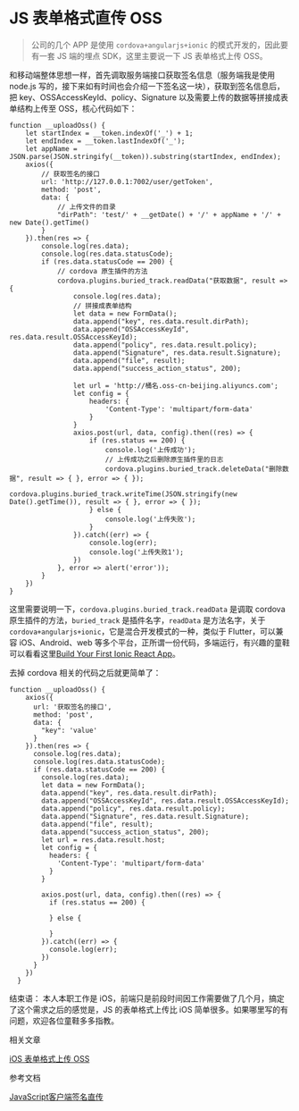 # JS 表单格式直传 OSS

> 公司的几个 APP 是使用 `cordova+angularjs+ionic` 的模式开发的，因此要有一套 JS 端的埋点 SDK，这里主要说一下 JS 表单格式上传 OSS。

和移动端整体思想一样，首先调取服务端接口获取签名信息（服务端我是使用 node.js 写的，接下来如有时间也会介绍一下签名这一块），获取到签名信息后，把 key、OSSAccessKeyId、policy、Signature 以及需要上传的数据等拼接成表单结构上传至 OSS，核心代码如下：

```
function __uploadOss() {
    let startIndex = __token.indexOf('_') + 1;
    let endIndex = __token.lastIndexOf('_');
    let appName = JSON.parse(JSON.stringify(__token)).substring(startIndex, endIndex);
    axios({
        // 获取签名的接口
        url: 'http://127.0.0.1:7002/user/getToken',
        method: 'post',
        data: {
            // 上传文件的目录
            "dirPath": 'test/' + __getDate() + '/' + appName + '/' + new Date().getTime()
        }
    }).then(res => {
        console.log(res.data);
        console.log(res.data.statusCode);
        if (res.data.statusCode == 200) {
            // cordova 原生插件的方法
            cordova.plugins.buried_track.readData("获取数据", result => {
                console.log(res.data);
                // 拼接成表单结构
                let data = new FormData();
                data.append("key", res.data.result.dirPath);
                data.append("OSSAccessKeyId", res.data.result.OSSAccessKeyId);
                data.append("policy", res.data.result.policy);
                data.append("Signature", res.data.result.Signature);
                data.append("file", result);
                data.append("success_action_status", 200);

                let url = 'http://桶名.oss-cn-beijing.aliyuncs.com';
                let config = {
                    headers: {
                        'Content-Type': 'multipart/form-data'
                    }
                }
                axios.post(url, data, config).then((res) => {
                    if (res.status == 200) {
                        console.log('上传成功');
                        // 上传成功之后删除原生插件里的日志
                        cordova.plugins.buried_track.deleteData("删除数据", result => { }, error => { });
                        cordova.plugins.buried_track.writeTime(JSON.stringify(new Date().getTime()), result => { }, error => { });
                    } else {
                        console.log('上传失败');
                    }
                }).catch((err) => {
                    console.log(err);
                    console.log('上传失败1');
                })
            }, error => alert('error'));
        }
    })
}
```
这里需要说明一下，`cordova.plugins.buried_track.readData` 是调取 cordova 原生插件的方法，`buried_track` 是插件名字，`readData` 是方法名字，关于 `cordova+angularjs+ionic`，它是混合开发模式的一种，类似于 Flutter，可以兼容 iOS、Android、web 等多个平台，正所谓一份代码，多端运行，有兴趣的童鞋可以看看这里[Build Your First Ionic React App](https://ionicframework.com/docs/react/your-first-app)。

去掉 cordova 相关的代码之后就更简单了：

```
function __uploadOss() {
    axios({
      url: '获取签名的接口',
      method: 'post',
      data: {
        "key": 'value'
      }
    }).then(res => {
      console.log(res.data);
      console.log(res.data.statusCode);
      if (res.data.statusCode == 200) {
        console.log(res.data);
        let data = new FormData();
        data.append("key", res.data.result.dirPath);
        data.append("OSSAccessKeyId", res.data.result.OSSAccessKeyId);
        data.append("policy", res.data.result.policy);
        data.append("Signature", res.data.result.Signature);
        data.append("file", result);
        data.append("success_action_status", 200);
        let url = res.data.result.host;
        let config = {
          headers: {
            'Content-Type': 'multipart/form-data'
          }
        }

        axios.post(url, data, config).then((res) => {
          if (res.status == 200) {

          } else {

          }
        }).catch((err) => {
          console.log(err);
        })
      }
    })
  }
```

结束语：
本人本职工作是 iOS，前端只是前段时间因工作需要做了几个月，搞定了这个需求之后的感觉是，JS 的表单格式上传比 iOS 简单很多。如果哪里写的有问题，欢迎各位童鞋多多指教。


相关文章

[iOS 表单格式上传 OSS](https://juejin.im/post/5df8d65d6fb9a01600533fad)

参考文档

[JavaScript客户端签名直传](https://help.aliyun.com/document_detail/31925.html?spm=a2c4g.11186623.6.1386.6dd76e28s5N09r#title-k6a-4w3-kkg)